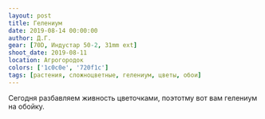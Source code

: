 ```yaml
---
layout: post
title: Гелениум
date: 2019-08-14 00:00:00
author: Д.Г.
gear: [70D, Индустар 50-2, 31mm ext]
shoot_date: 2019-08-11
location: Агрогородок
colors: ['1c0c0e', '720f1c']
tags: [растения, сложноцветные, гелениум, цветы, обои]
---
```

Сегодня разбавляем живность цветочками, поэтотму вот вам гелениум на обойку.

